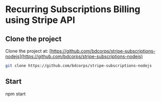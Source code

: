 # Recurring Subscriptions Billing using Stripe API

## Clone the project

Clone the project at: [https://github.com/bdcorps/stripe-subscriptions-nodejs](https://github.com/bdcorps/stripe-subscriptions-nodejs)

```bash
git clone https://github.com/bdcorps/stripe-subscriptions-nodejs
```




## Start

npm start
